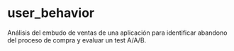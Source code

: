 # user_behavior
Análisis del embudo de ventas de una aplicación para identificar abandono del proceso de compra y evaluar un test A/A/B.
